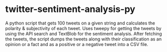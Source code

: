 # twitter-sentiment-analysis-py
A python script that gets 100 tweets on a given string and calculates the polarity &amp; subjectivity of each tweet.
Uses tweepy for getting the tweets by using the API search and TextBlob for the sentiment analysis. After fetching the tweets, the script dumps the tweets along with their classification as an opinion or a fact and as a positive or a negative tweet into a CSV file.  
